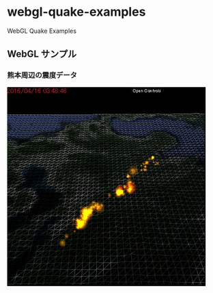 ﻿# webgl-quake-examples
WebGL Quake Examples

## WebGL サンプル

### 熊本周辺の震度データ

[![熊本周辺の震度データ１カ月分を可視化してみる](jsdo.it/cx20/assets/screenshot/qkX4.jpg)](https://cx20.github.io/webgl-quake-examples/jsdo.it/cx20/qkX4/)

